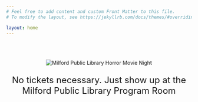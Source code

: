```yaml
---
# Feel free to add content and custom Front Matter to this file.
# To modify the layout, see https://jekyllrb.com/docs/themes/#overriding-theme-defaults

layout: home
---
```



<center>
<p style="margin-top:4rem;">
<img alt="Milford Public Library Horror Movie Night" src="/assets/Feb27.png">
<p style="font-size: 1.5rem;">No tickets necessary. Just show up at the Milford Public Library Program Room</p>


